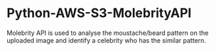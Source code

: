 # Python-AWS-S3-MolebrityAPI
Molebrity API is used to analyse the moustache/beard pattern on the uploaded image and identify a celebrity who has the similar pattern.

